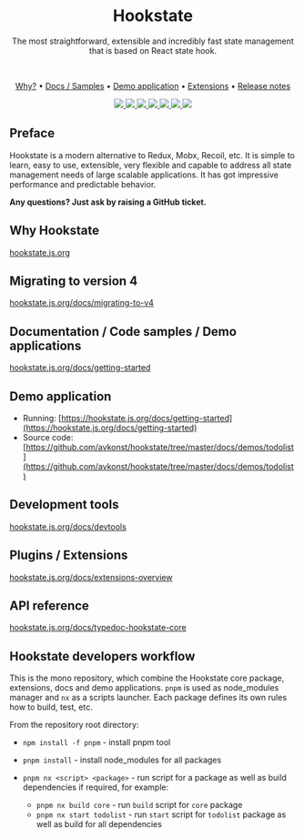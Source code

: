 <h1 align="center">
  Hookstate
</h1>

<p align="center">
  The most straightforward, extensible and incredibly fast state management that is based on React state hook.
</p>
<br/>

<p align="center">
  <a href="https://hookstate.js.org">Why?</a> •
  <a href="https://hookstate.js.org/docs/getting-started">Docs / Samples</a> •
  <a href="https://github.com/avkonst/hookstate/tree/master/docs/demos/todolist">Demo application</a> •
  <a href="https://hookstate.js.org/docs/extensions-overview">Extensions</a> •
  <a href="https://hookstate.js.org/blog/tags/releases">Release notes</a>
</p>

<p align="center">
  <a href="./">
    <img src="https://badgen.net/badge/icon/typescript/green?icon=typescript&label">
  </a>
  <a href="https://www.npmjs.com/package/@hookstate/core">
      <img src="https://badgen.net/bundlephobia/minzip/@hookstate/core?label=size&color=green" />
  </a>
  <a href="https://www.npmjs.com/package/@hookstate/core">
    <img src="https://badgen.net/badge/dependencies/none/green" />
  </a>
  <a href="./LICENSE">
    <img src="https://badgen.net/github/license/avkonst/hookstate?color=green" />
  </a>
  <a href="https://travis-ci.com/avkonst/hookstate">
    <img src="https://travis-ci.com/avkonst/hookstate.svg?branch=master" />
  </a>
  <a href="https://codecov.io/gh/avkonst/hookstate">
    <img src="https://codecov.io/gh/avkonst/hookstate/branch/master/graph/badge.svg" />
  </a>
  <a href="https://www.npmjs.com/package/@hookstate/core">
    <img src="https://img.shields.io/npm/v/@hookstate/core.svg?maxAge=300&label=version&colorB=007ec6" />
  </a>
</p>

## Preface

Hookstate is a modern alternative to Redux, Mobx, Recoil, etc. It is simple to learn, easy to use, extensible, very flexible and capable to address all state management needs of large scalable applications. It has got impressive performance and predictable behavior.

**Any questions? Just ask by raising a GitHub ticket.**

## Why Hookstate

[hookstate.js.org](https://hookstate.js.org)

## Migrating to version 4

[hookstate.js.org/docs/migrating-to-v4](https://hookstate.js.org/docs/migrating-to-v4)

## Documentation / Code samples / Demo applications

[hookstate.js.org/docs/getting-started](https://hookstate.js.org/docs/getting-started)

## Demo application

- Running: [https://hookstate.js.org/docs/getting-started](https://hookstate.js.org/docs/getting-started)
- Source code: [https://github.com/avkonst/hookstate/tree/master/docs/demos/todolist](https://github.com/avkonst/hookstate/tree/master/docs/demos/todolist)

## Development tools

[hookstate.js.org/docs/devtools](https://hookstate.js.org/docs/devtools)

## Plugins / Extensions

[hookstate.js.org/docs/extensions-overview](https://hookstate.js.org/docs/extensions-overview)

## API reference

[hookstate.js.org/docs/typedoc-hookstate-core](https://hookstate.js.org/docs/typedoc-hookstate-core)

## Hookstate developers workflow

This is the mono repository, which combine the Hookstate core package, extensions, docs and demo applications. `pnpm` is used as node_modules manager and `nx` as a scripts launcher. Each package defines its own rules how to build, test, etc.

From the repository root directory:

- `npm install -f pnpm` - install pnpm tool
- `pnpm install` - install node_modules for all packages

- `pnpm nx <script> <package>` - run script for a package as well as build dependencies if required, for example:
  - `pnpm nx build core` - run `build` script for `core` package
  - `pnpm nx start todolist` - run `start` script for `todolist` package as well as build for all dependencies
